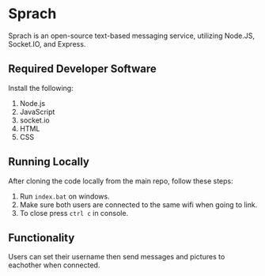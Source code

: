 # Sprach
Sprach is an open-source text-based messaging service, utilizing Node.JS, Socket.IO, and Express.

## Required Developer Software
Install the following:
1. Node.js
2. JavaScript
3. socket.io
4. HTML
5. CSS

## Running Locally
After cloning the code locally from the main repo, follow these steps:
1. Run ```index.bat``` on windows.
2. Make sure both users are connected to the same wifi when going to link.
3. To close press ```ctrl c``` in console.

## Functionality
Users can set their username then send messages and pictures to eachother when connected.


